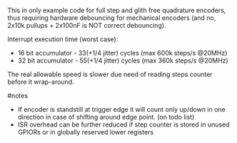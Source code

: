 This in only example code for full step and glith free quadrature encoders, thus requiring hardware debouncing for mechanical encoders (and no, 2x10k pullups + 2x100nF is NOT correct debouncing).

Interrupt execution time (worst case):
- 16 bit accumulator - 33(+1/4 jitter) cycles (max 600k steps/s @20MHz)
- 32 bit accumulator - 55(+1/4 jitter) cycles (max 360k steps/s @20MHz)

The real allowable speed is slower due need of reading steps counter before it wrap-around.

#notes
- If encoder is standstill at trigger edge it will count only up/down in one direction in case of shifting around edge point. (on todo list)
- ISR overhead can be further reduced if step counter is stored in unused GPIORs or in globally reserved lower registers